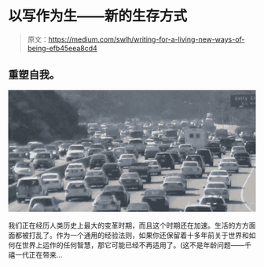 # 以写作为生——新的生存方式

> 原文：<https://medium.com/swlh/writing-for-a-living-new-ways-of-being-efb45eea8cd4>

## 重塑自我。

![](img/67b9afece405d3da989263e617983099.png)

我们正在经历人类历史上最大的变革时期，而且这个时期还在加速。生活的方方面面都被打乱了。作为一个通用的经验法则，如果你还保留着十多年前关于世界和如何在世界上运作的任何智慧，那它可能已经不再适用了。(这不是年龄问题——千禧一代正在带来…